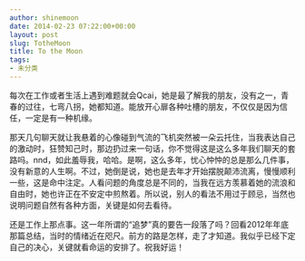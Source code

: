 ```yaml
---
author: shinemoon
date: 2014-02-23 07:22:00+00:00
layout: post
slug: TotheMoon
title: To the Moon
tags:
- 未分类
---
```


每次在工作或者生活上遇到难题就会Qcai，她是最了解我的朋友，没有之一，青春的过往，七弯八拐，她都知道。能放开心扉各种吐槽的朋友，不仅仅是因为信任，一定是有一种机缘。  
  
那天几句聊天就让我悬着的心像碰到气流的飞机突然被一朵云托住，当我表达自己的激动时，狂赞知己时，那边扔过来一句话，你不觉得这是这么多年我们聊天的套路吗。nnd，如此羞辱我，哈哈。是啊，这么多年，忧心忡忡的总是那么几件事，没有新意的人生啊。不过，她倒是说，她也是去年才开始摆脱​颠沛流离，慢慢顺利一些，这是命中注定。人看问题的角度总是不同的，当我在远方羡慕着她的流浪和自由时，她也许正在不安定中煎熬着。所以说，别人的看法不用过于顾忌，当然也说明问题自然有各种方面，关键是如何去看待。  
  
还是工作上那点事。这一年所谓的“追梦”真的要告一段落了吗？回看2012年年底那篇总结，当时的情绪近在咫尺。前方的路是怎样，走了才知道。我似乎已经下定自己的决心，关键就看命运的安排了。祝我好运！
